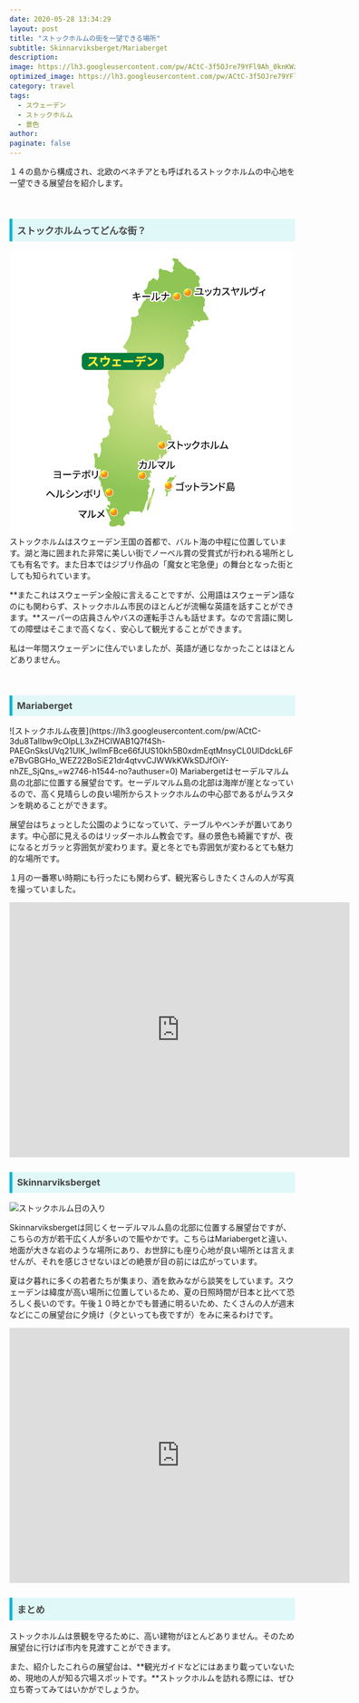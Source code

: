 ```yaml
---
date: 2020-05-28 13:34:29
layout: post
title: "ストックホルムの街を一望できる場所"
subtitle: Skinnarviksberget/Mariaberget
description:
image: https://lh3.googleusercontent.com/pw/ACtC-3f5OJre79YFl9Ah_0knKWzzO5Me_M_u1qB0e06XP_hQQ79_yJzdRDm-z4FUrk_4n2v74SVr5TEvW9bEsLPKy0rbERcJC5FlxMvv44lb5l2Uaglwe9sETobaLaXDmEh6d-3Kpzn2ERCxWJ12WvAzfcYR=w2880-h1622-no?authuser=0
optimized_image: https://lh3.googleusercontent.com/pw/ACtC-3f5OJre79YFl9Ah_0knKWzzO5Me_M_u1qB0e06XP_hQQ79_yJzdRDm-z4FUrk_4n2v74SVr5TEvW9bEsLPKy0rbERcJC5FlxMvv44lb5l2Uaglwe9sETobaLaXDmEh6d-3Kpzn2ERCxWJ12WvAzfcYR=w2880-h1622-no?authuser=0
category: travel
tags:
  - スウェーデン
  - ストックホルム
  - 景色
author:
paginate: false
---
```

１４の島から構成され、北欧のベネチアとも呼ばれるストックホルムの中心地を一望できる展望台を紹介します。

<br>

<h3 style=" background: #E0F8F7; 
border-left: solid 5px #00b7ce;
color: #494949;
padding: 0.5em; 
color: #454545; ">ストックホルムってどんな街？
</h3>

![ストックホルム地図](/img/stockholm.jpg)
ストックホルムはスウェーデン王国の首都で、バルト海の中程に位置しています。湖と海に囲まれた非常に美しい街でノーベル賞の受賞式が行われる場所としても有名です。また日本ではジブリ作品の「魔女と宅急便」の舞台となった街としても知られています。

**またこれはスウェーデン全般に言えることですが、公用語はスウェーデン語なのにも関わらず、ストックホルム市民のほとんどが流暢な英語を話すことができます。**スーパーの店員さんやバスの運転手さんも話せます。なので言語に関しての障壁はそこまで高くなく、安心して観光することができます。

私は一年間スウェーデンに住んでいましたが、英語が通じなかったことはほとんどありません。

<br>


<h3 style=" background: #E0F8F7; 
border-left: solid 5px #00b7ce;
color: #494949;
padding: 0.5em; 
color: #454545; ">Mariaberget
</h3>
![ストックホルム夜景](https://lh3.googleusercontent.com/pw/ACtC-3du8TalIbw9cOlpLL3xZHCIWAB1Q7f4Sh-PAEGnSksUVq21UlK_lwllmFBce66fJUS10kh5B0xdmEqtMnsyCL0UlDdckL6Fe7BvGBGHo_WEZ22BoSiE21dr4qtvvCJWWkKWkSDJfOiY-nhZE_SjQns_=w2746-h1544-no?authuser=0)
Mariabergetはセーデルマルム島の北部に位置する展望台です。セーデルマルム島の北部は海岸が崖となっているので、高く見晴らしの良い場所からストックホルムの中心部であるがムラスタンを眺めることができます。

展望台はちょっとした公園のようになっていて、テーブルやベンチが置いてあります。中心部に見えるのはリッダーホルム教会です。昼の景色も綺麗ですが、夜になるとガラッと雰囲気が変わります。夏と冬とでも雰囲気が変わるとても魅力的な場所です。

１月の一番寒い時期にも行ったにも関わらず、観光客らしきたくさんの人が写真を撮っていました。

<iframe src="https://www.google.com/maps/embed?pb=!1m14!1m8!1m3!1d5929.942546684449!2d18.062839389511186!3d59.31977922068451!3m2!1i1024!2i768!4f13.1!3m3!1m2!1s0x0%3A0x6b19b1a7377f1a88!2sMariaberget!5e0!3m2!1sja!2sjp!4v1593346381912!5m2!1sja!2sjp" width="600" height="450" frameborder="0" style="border:0;" allowfullscreen="" aria-hidden="false" tabindex="0"></iframe>
<br>

<h3 style=" background: #E0F8F7; 
border-left: solid 5px #00b7ce;
color: #494949;
padding: 0.5em; 
color: #454545; ">Skinnarviksberget
</h3>

![ストックホルム日の入り](https://lh3.googleusercontent.com/pw/ACtC-3fQBGG5i0bywZKUM_6rlftcAfwQokj-rgqjMngZA2U6LgX8FjDpk429ySpubprYlLp0YhhDdPx3Yf-1XZKyUrSNHDX12PyjkHiCE8BCYGrn1szhhQCuEP8R8IKHJgLNq4ZGKQMSR3DztJqtITpqqHny=w2746-h1546-no?authuser=0)

Skinnarviksbergetは同じくセーデルマルム島の北部に位置する展望台ですが、こちらの方が若干広く人が多いので賑やかです。こちらはMariabergetと違い、地面が大きな岩のような場所にあり、お世辞にも座り心地が良い場所とは言えませんが、それを感じさせないほどの絶景が目の前には広がっています。

夏は夕暮れに多くの若者たちが集まり、酒を飲みながら談笑をしています。スウェーデンは緯度が高い場所に位置しているため、夏の日照時間が日本と比べて恐ろしく長いのです。午後１０時とかでも普通に明るいため、たくさんの人が週末などにこの展望台に夕焼け（夕といっても夜ですが）をみに来るわけです。


<iframe src="https://www.google.com/maps/embed?pb=!1m14!1m8!1m3!1d4716.588775423933!2d18.052046469195194!3d59.32162855435129!3m2!1i1024!2i768!4f13.1!3m3!1m2!1s0x0%3A0x63f68fd8fb2317ee!2sSkinnarviksberget!5e0!3m2!1sja!2sjp!4v1593351775368!5m2!1sja!2sjp" width="600" height="450" frameborder="0" style="border:0;" allowfullscreen="" aria-hidden="false" tabindex="0"></iframe>

<br>

<h3 style=" background: #E0F8F7; 
border-left: solid 5px #00b7ce;
color: #494949;
padding: 0.5em; 
color: #454545; ">まとめ
</h3>
ストックホルムは景観を守るために、高い建物がほとんどありません。そのため展望台に行けば市内を見渡すことができます。

また、紹介したこれらの展望台は、**観光ガイドなどにはあまり載っていないため、現地の人が知る穴場スポットです。**ストックホルムを訪れる際には、ぜひ立ち寄ってみてはいかがでしょうか。